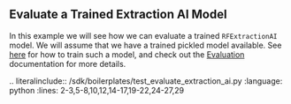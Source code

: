 
## Evaluate a Trained Extraction AI Model

In this example we will see how we can evaluate a trained `RFExtractionAI` model. We will assume that we have a trained 
pickled model available. See [here](https://dev.konfuzio.com/sdk/examples/examples.html#train-a-konfuzio-sdk-model-to-extract-information-from-payslip-documents) 
for how to train such a model, and check out the [Evaluation](https://dev.konfuzio.com/sdk/sourcecode.html#evaluation) 
documentation for more details.

.. literalinclude:: /sdk/boilerplates/test_evaluate_extraction_ai.py
   :language: python
   :lines: 2-3,5-8,10,12,14-17,19-22,24-27,29
